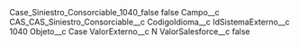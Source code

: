 <?xml version="1.0" encoding="UTF-8"?>
<CustomMetadata xmlns="http://soap.sforce.com/2006/04/metadata" xmlns:xsi="http://www.w3.org/2001/XMLSchema-instance" xmlns:xsd="http://www.w3.org/2001/XMLSchema">
    <label>Case_Siniestro_Consorciable_1040_false</label>
    <protected>false</protected>
    <values>
        <field>Campo__c</field>
        <value xsi:type="xsd:string">CAS_CAS_Siniestro_Consorciable__c</value>
    </values>
    <values>
        <field>CodigoIdioma__c</field>
        <value xsi:nil="true"/>
    </values>
    <values>
        <field>IdSistemaExterno__c</field>
        <value xsi:type="xsd:string">1040</value>
    </values>
    <values>
        <field>Objeto__c</field>
        <value xsi:type="xsd:string">Case</value>
    </values>
    <values>
        <field>ValorExterno__c</field>
        <value xsi:type="xsd:string">N</value>
    </values>
    <values>
        <field>ValorSalesforce__c</field>
        <value xsi:type="xsd:string">false</value>
    </values>
</CustomMetadata>
